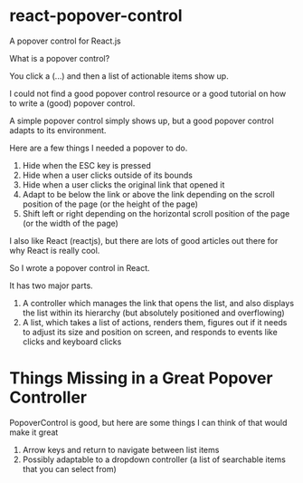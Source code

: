 # react-popover-control
A popover control for React.js

What is a popover control?

You click a (...) and then a list of actionable items show up.

I could not find a good popover control resource or a good tutorial on how to write a (good) popover control.

A simple popover control simply shows up, but a good popover control adapts to its environment.

Here are a few things I needed a popover to do.

1. Hide when the ESC key is pressed
2. Hide when a user clicks outside of its bounds
3. Hide when a user clicks the original link that opened it
4. Adapt to be below the link or above the link depending on the scroll position of the page (or the height of the page)
5. Shift left or right depending on the horizontal scroll position of the page (or the width of the page)

I also like React (reactjs), but there are lots of good articles out there for why React is really cool.

So I wrote a popover control in React.

It has two major parts.

1. A controller which manages the link that opens the list, and also displays the list within its hierarchy (but absolutely positioned and overflowing)
2. A list, which takes a list of actions, renders them, figures out if it needs to adjust its size and position on screen, and responds to events like clicks and keyboard clicks

# Things Missing in a Great Popover Controller

PopoverControl is good, but here are some things I can think of that would make it great

1. Arrow keys and return to navigate between list items
2. Possibly adaptable to a dropdown controller (a list of searchable items that you can select from)